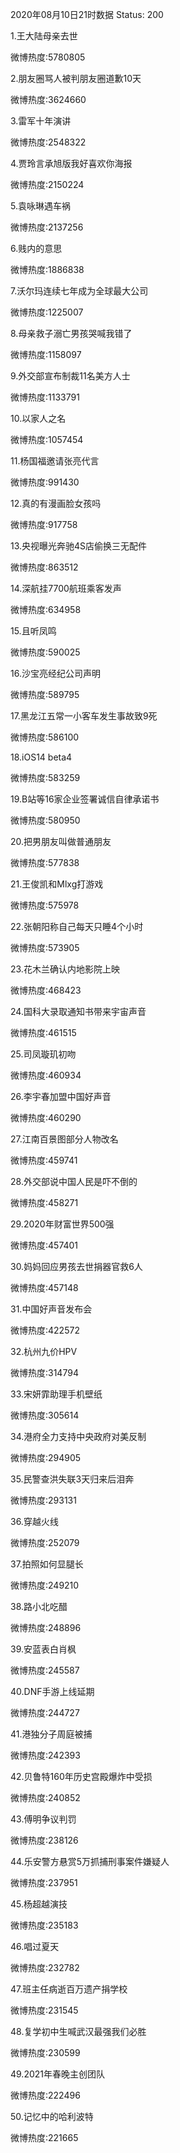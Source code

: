 2020年08月10日21时数据
Status: 200

1.王大陆母亲去世

微博热度:5780805

2.朋友圈骂人被判朋友圈道歉10天

微博热度:3624660

3.雷军十年演讲

微博热度:2548322

4.贾玲言承旭版我好喜欢你海报

微博热度:2150224

5.袁咏琳遇车祸

微博热度:2137256

6.贱内的意思

微博热度:1886838

7.沃尔玛连续七年成为全球最大公司

微博热度:1225007

8.母亲救子溺亡男孩哭喊我错了

微博热度:1158097

9.外交部宣布制裁11名美方人士

微博热度:1133791

10.以家人之名

微博热度:1057454

11.杨国福邀请张亮代言

微博热度:991430

12.真的有漫画脸女孩吗

微博热度:917758

13.央视曝光奔驰4S店偷换三无配件

微博热度:863512

14.深航挂7700航班乘客发声

微博热度:634958

15.且听凤鸣

微博热度:590025

16.沙宝亮经纪公司声明

微博热度:589795

17.黑龙江五常一小客车发生事故致9死

微博热度:586100

18.iOS14 beta4

微博热度:583259

19.B站等16家企业签署诚信自律承诺书

微博热度:580950

20.把男朋友叫做普通朋友

微博热度:577838

21.王俊凯和Mlxg打游戏

微博热度:575978

22.张朝阳称自己每天只睡4个小时

微博热度:573905

23.花木兰确认内地影院上映

微博热度:468423

24.国科大录取通知书带来宇宙声音

微博热度:461515

25.司凤璇玑初吻

微博热度:460934

26.李宇春加盟中国好声音

微博热度:460290

27.江南百景图部分人物改名

微博热度:459741

28.外交部说中国人民是吓不倒的

微博热度:458271

29.2020年财富世界500强

微博热度:457401

30.妈妈回应男孩去世捐器官救6人

微博热度:457148

31.中国好声音发布会

微博热度:422572

32.杭州九价HPV

微博热度:314794

33.宋妍霏助理手机壁纸

微博热度:305614

34.港府全力支持中央政府对美反制

微博热度:294905

35.民警查洪失联3天归来后泪奔

微博热度:293131

36.穿越火线

微博热度:252079

37.拍照如何显腿长

微博热度:249210

38.路小北吃醋

微博热度:248896

39.安蓝表白肖枫

微博热度:245587

40.DNF手游上线延期

微博热度:244727

41.港独分子周庭被捕

微博热度:242393

42.贝鲁特160年历史宫殿爆炸中受损

微博热度:240852

43.傅明争议判罚

微博热度:238126

44.乐安警方悬赏5万抓捕刑事案件嫌疑人

微博热度:237951

45.杨超越演技

微博热度:235183

46.唱过夏天

微博热度:232782

47.班主任病逝百万遗产捐学校

微博热度:231545

48.复学初中生喊武汉最强我们必胜

微博热度:230599

49.2021年春晚主创团队

微博热度:222496

50.记忆中的哈利波特

微博热度:221665

